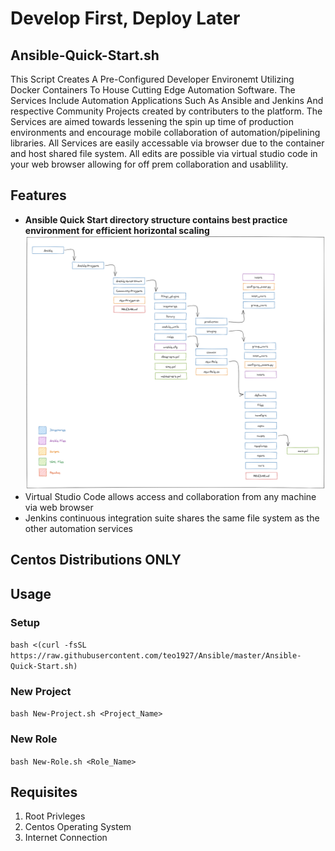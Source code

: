 # Develop First, Deploy Later
## Ansible-Quick-Start.sh
This Script Creates A Pre-Configured Developer Environemt Utilizing Docker Containers To House Cutting Edge Automation Software. The Services Include Automation Applications Such As Ansible and Jenkins And respective Community Projects created by contributers to the platform. The Services are aimed towards lessening the spin up time of production environments and encourage mobile collaboration of automation/pipelining libraries. All Services are easily accessable via browser due to the container and host shared file system. All edits are possible via virtual studio code in your web browser allowing for off prem collaboration and usablility.

## Features
- **Ansible Quick Start directory structure contains best practice environment for efficient horizontal scaling**
![](images/Directory-Structure.png)
- Virtual Studio Code allows access and collaboration from any machine via web browser
- Jenkins continuous integration suite shares the same file system as the other automation services

## Centos Distributions ONLY

## Usage
### Setup
`bash <(curl -fsSL https://raw.githubusercontent.com/teo1927/Ansible/master/Ansible-Quick-Start.sh)`
### New Project
`bash New-Project.sh <Project_Name>`
### New Role
`bash New-Role.sh <Role_Name>`
## Requisites
1. Root Privleges
2. Centos Operating System
3. Internet Connection
